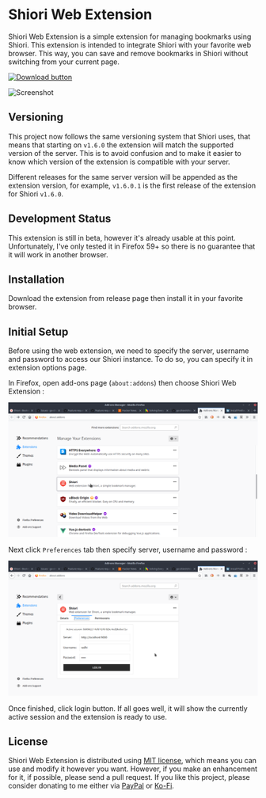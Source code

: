 # Shiori Web Extension

Shiori Web Extension is a simple extension for managing bookmarks using Shiori. This extension is intended to integrate Shiori with your favorite web browser. This way, you can save and remove bookmarks in Shiori without switching from your current page.

[![Download button](.github/firefox-addon.png)](https://addons.mozilla.org/en-US/firefox/addon/shiori_ext/)

![Screenshot](./docs/screenshot.png)

## Versioning

This project now follows the same versioning system that Shiori uses, that means that starting on `v1.6.0` the extension will match the supported version of the server. This is to avoid confusion and to make it easier to know which version of the extension is compatible with your server.

Different releases for the same server version will be appended as the extension version, for example, `v1.6.0.1` is the first release of the extension for Shiori `v1.6.0`.

## Development Status

This extension is still in beta, however it's already usable at this point. Unfortunately, I've only tested it in Firefox 59+ so there is no guarantee that it will work in another browser.

## Installation

Download the extension from release page then install it in your favorite browser.

## Initial Setup

Before using the web extension, we need to specify the server, username and password to access our Shiori instance. To do so, you can specify it in extension options page.

In Firefox, open add-ons page (`about:addons`) then choose Shiori Web Extension :

![Options page](https://raw.githubusercontent.com/go-shiori/shiori-web-ext/master/docs/options-1.png)

Next click `Preferences` tab then specify server, username and password :

![Options page, preferences tab](https://raw.githubusercontent.com/go-shiori/shiori-web-ext/master/docs/options-2.png)

Once finished, click login button. If all goes well, it will show the currently active session and the extension is ready to use.

## License

Shiori Web Extension is distributed using [MIT license](https://choosealicense.com/licenses/mit/), which means you can use and modify it however you want. However, if you make an enhancement for it, if possible, please send a pull request. If you like this project, please consider donating to me either via [PayPal](https://www.paypal.me/RadhiFadlillah) or [Ko-Fi](https://ko-fi.com/radhifadlillah).
